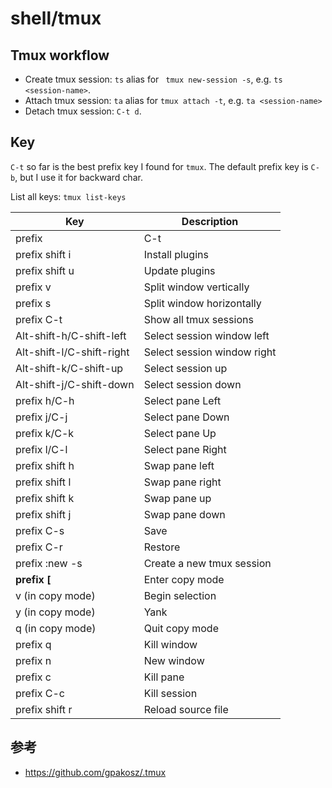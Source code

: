 # shell/tmux

## Tmux workflow

- Create tmux session: `ts` alias for ` tmux new-session -s`, e.g. `ts <session-name>`.
- Attach tmux session: `ta` alias for `tmux attach -t`, e.g. `ta <session-name>`
- Detach tmux session: `C-t d`.

## Key

`C-t` so far is the best prefix key I found for `tmux`. The default prefix key is `C-b`, but I use
it for backward char.

List all keys: `tmux list-keys`

| Key                       | Description                 |
| ------------------------- | --------------------------- |
| prefix                    | C-t                         |
| prefix shift i            | Install plugins             |
| prefix shift u            | Update plugins              |
| prefix v                  | Split window vertically     |
| prefix s                  | Split window horizontally   |
| prefix C-t                | Show all tmux sessions      |
| Alt-shift-h/C-shift-left  | Select session window left  |
| Alt-shift-l/C-shift-right | Select session window right |
| Alt-shift-k/C-shift-up    | Select session up           |
| Alt-shift-j/C-shift-down  | Select session down         |
| prefix h/C-h              | Select pane Left            |
| prefix j/C-j              | Select pane Down            |
| prefix k/C-k              | Select pane Up              |
| prefix l/C-l              | Select pane Right           |
| prefix shift h            | Swap pane left              |
| prefix shift l            | Swap pane right             |
| prefix shift k            | Swap pane up                |
| prefix shift j            | Swap pane down              |
| prefix C-s                | Save                        |
| prefix C-r                | Restore                     |
| prefix :new -s <name>     | Create a new tmux session   |
| **prefix [**              | Enter copy mode             |
| v (in copy mode)          | Begin selection             |
| y (in copy mode)          | Yank                        |
| q (in copy mode)          | Quit copy mode              |
| prefix q                  | Kill window                 |
| prefix n                  | New window                  |
| prefix c                  | Kill pane                   |
| prefix C-c                | Kill session                |
| prefix shift r            | Reload source file          |

## 参考

- https://github.com/gpakosz/.tmux
